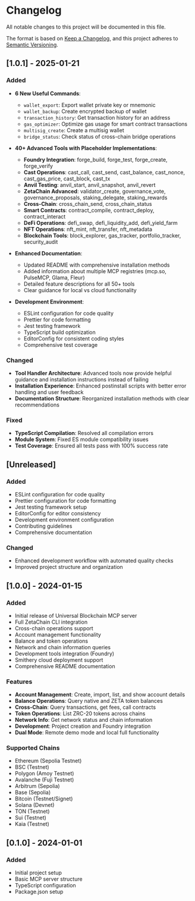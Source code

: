 # Changelog

All notable changes to this project will be documented in this file.

The format is based on [Keep a Changelog](https://keepachangelog.com/en/1.0.0/),
and this project adheres to [Semantic Versioning](https://semver.org/spec/v2.0.0.html).

## [1.0.1] - 2025-01-21

### Added
- **6 New Useful Commands**:
  - `wallet_export`: Export wallet private key or mnemonic
  - `wallet_backup`: Create encrypted backup of wallet
  - `transaction_history`: Get transaction history for an address
  - `gas_optimizer`: Optimize gas usage for smart contract transactions
  - `multisig_create`: Create a multisig wallet
  - `bridge_status`: Check status of cross-chain bridge operations

- **40+ Advanced Tools with Placeholder Implementations**:
  - **Foundry Integration**: forge_build, forge_test, forge_create, forge_verify
  - **Cast Operations**: cast_call, cast_send, cast_balance, cast_nonce, cast_gas_price, cast_block, cast_tx
  - **Anvil Testing**: anvil_start, anvil_snapshot, anvil_revert
  - **ZetaChain Advanced**: validator_create, governance_vote, governance_proposals, staking_delegate, staking_rewards
  - **Cross-Chain**: cross_chain_send, cross_chain_status
  - **Smart Contracts**: contract_compile, contract_deploy, contract_interact
  - **DeFi Operations**: defi_swap, defi_liquidity_add, defi_yield_farm
  - **NFT Operations**: nft_mint, nft_transfer, nft_metadata
  - **Blockchain Tools**: block_explorer, gas_tracker, portfolio_tracker, security_audit

- **Enhanced Documentation**:
  - Updated README with comprehensive installation methods
  - Added information about multiple MCP registries (mcp.so, PulseMCP, Glama, Fleur)
  - Detailed feature descriptions for all 50+ tools
  - Clear guidance for local vs cloud functionality

- **Development Environment**:
  - ESLint configuration for code quality
  - Prettier for code formatting
  - Jest testing framework
  - TypeScript build optimization
  - EditorConfig for consistent coding styles
  - Comprehensive test coverage

### Changed
- **Tool Handler Architecture**: Advanced tools now provide helpful guidance and installation instructions instead of failing
- **Installation Experience**: Enhanced postinstall scripts with better error handling and user feedback
- **Documentation Structure**: Reorganized installation methods with clear recommendations

### Fixed
- **TypeScript Compilation**: Resolved all compilation errors
- **Module System**: Fixed ES module compatibility issues
- **Test Coverage**: Ensured all tests pass with 100% success rate

## [Unreleased]

### Added
- ESLint configuration for code quality
- Prettier configuration for code formatting
- Jest testing framework setup
- EditorConfig for editor consistency
- Development environment configuration
- Contributing guidelines
- Comprehensive documentation

### Changed
- Enhanced development workflow with automated quality checks
- Improved project structure and organization

## [1.0.0] - 2024-01-15

### Added
- Initial release of Universal Blockchain MCP server
- Full ZetaChain CLI integration
- Cross-chain operations support
- Account management functionality
- Balance and token operations
- Network and chain information queries
- Development tools integration (Foundry)
- Smithery cloud deployment support
- Comprehensive README documentation

### Features
- **Account Management**: Create, import, list, and show account details
- **Balance Operations**: Query native and ZETA token balances
- **Cross-Chain**: Query transactions, get fees, call contracts
- **Token Operations**: List ZRC-20 tokens across chains
- **Network Info**: Get network status and chain information
- **Development**: Project creation and Foundry integration
- **Dual Mode**: Remote demo mode and local full functionality

### Supported Chains
- Ethereum (Sepolia Testnet)
- BSC (Testnet)
- Polygon (Amoy Testnet)
- Avalanche (Fuji Testnet)
- Arbitrum (Sepolia)
- Base (Sepolia)
- Bitcoin (Testnet/Signet)
- Solana (Devnet)
- TON (Testnet)
- Sui (Testnet)
- Kaia (Testnet)

## [0.1.0] - 2024-01-01

### Added
- Initial project setup
- Basic MCP server structure
- TypeScript configuration
- Package.json setup